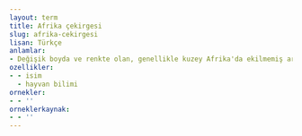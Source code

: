 ```yaml
---
layout: term
title: Afrika çekirgesi
slug: afrika-cekirgesi
lisan: Türkçe
anlamlar:
- Değişik boyda ve renkte olan, genellikle kuzey Afrika'da ekilmemiş arazilerde rastlanan zararsız bir çekirge (Locusta migratona)
ozellikler:
- - isim
  - hayvan bilimi
ornekler:
- - ''
orneklerkaynak:
- - ''
---
```

